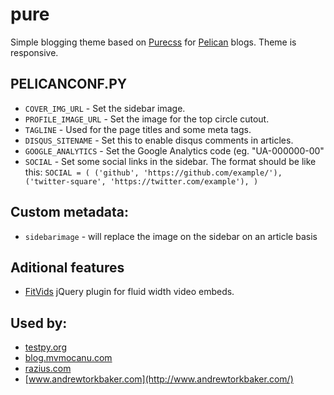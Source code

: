 pure
====

Simple blogging theme based on [Purecss](http:purecss.io) for [Pelican](http://docs.getpelican.com/) blogs.
Theme is responsive.

## PELICANCONF.PY

* `COVER_IMG_URL` - Set the sidebar image.
* `PROFILE_IMAGE_URL` - Set the image for the top circle cutout.
* `TAGLINE` - Used for the page titles and some meta tags.
* `DISQUS_SITENAME` - Set this to enable disqus comments in articles.
* `GOOGLE_ANALYTICS` - Set the Google Analytics code (eg. "UA-000000-00"
* `SOCIAL` - Set some social links in the sidebar. The format should be like this:
    `SOCIAL = (
        ('github', 'https://github.com/example/'),
        ('twitter-square', 'https://twitter.com/example'),
    )`

## Custom metadata:
* `sidebarimage` - will replace the image on the sidebar on an article basis

## Aditional features
* [FitVids](https://github.com/davatron5000/FitVids.js) jQuery plugin for fluid width video embeds.

## Used by:
* [testpy.org](http://testpy.org/)
* [blog.mvmocanu.com](http://blog.mvmocanu.com)
* [razius.com](http://razius.com)
* [www.andrewtorkbaker.com](http://www.andrewtorkbaker.com/)

